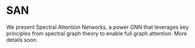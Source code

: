 # SAN

We present Spectral Attention Networks, a power GNN that leverages key principles from spectral graph theory to enable full graph attention. More details soon.
